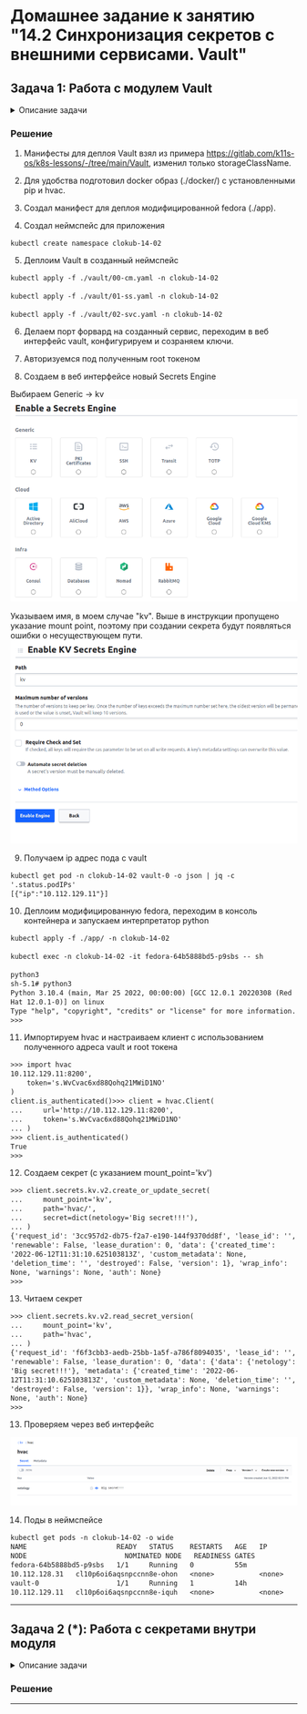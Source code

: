 # Домашнее задание к занятию "14.2 Синхронизация секретов с внешними сервисами. Vault"

## Задача 1: Работа с модулем Vault

<details>

  <summary>Описание задачи</summary> 

Запустить модуль Vault конфигураций через утилиту kubectl в установленном minikube

```
kubectl apply -f 14.2/vault-pod.yml
```

Получить значение внутреннего IP пода

```
kubectl get pod 14.2-netology-vault -o json | jq -c '.status.podIPs'
```

Примечание: jq - утилита для работы с JSON в командной строке

Запустить второй модуль для использования в качестве клиента

```
kubectl run -i --tty fedora --image=fedora --restart=Never -- sh
```

Установить дополнительные пакеты

```
dnf -y install pip
pip install hvac
```

Запустить интепретатор Python и выполнить следующий код, предварительно
поменяв IP и токен

```
import hvac
client = hvac.Client(
    url='http://10.10.133.71:8200',
    token='aiphohTaa0eeHei'
)
client.is_authenticated()

# Пишем секрет
client.secrets.kv.v2.create_or_update_secret(
    path='hvac',
    secret=dict(netology='Big secret!!!'),
)

# Читаем секрет
client.secrets.kv.v2.read_secret_version(
    path='hvac',
)
```
</details>
  

### Решение


1. Манифесты для деплоя Vault взял из примера https://gitlab.com/k11s-os/k8s-lessons/-/tree/main/Vault, изменил только storageClassName.

2. Для удобства подготовил docker образ (./docker/) с установленными pip и hvac.

3. Cоздал манифест для деплоя модифицированной fedora (./app).

4. Создал неймспейс для приложения

```
kubectl create namespace clokub-14-02
```

5. Деплоим Vault в созданный неймспейс
```
kubectl apply -f ./vault/00-cm.yaml -n clokub-14-02 

kubectl apply -f ./vault/01-ss.yaml -n clokub-14-02 

kubectl apply -f ./vault/02-svc.yaml -n clokub-14-02 
```

6. Делаем порт форвард на созданный сервис, переходим в веб интерфейс vault, конфигурируем и созраняем ключи.

7. Авторизуемся под полученным root токеном

8. Создаем в веб интерфейсе новый Secrets Engine

Выбираем Generic -> kv
![img1](./img/1.png)

Указываем имя, в моем случае "kv". Выше в инструкции пропущено указание mount point, поэтому при создании секрета будут появляться ошибки о несуществующем пути.
![img2](./img/2.png)


9. Получаем ip адрес пода с vault 
```
kubectl get pod -n clokub-14-02 vault-0 -o json | jq -c '.status.podIPs'
[{"ip":"10.112.129.11"}]
```

10. Деплоим модифицированную fedora, переходим в консоль контейнера и запускаем интерпретатор python

```
kubectl apply -f ./app/ -n clokub-14-02

kubectl exec -n clokub-14-02 -it fedora-64b5888bd5-p9sbs -- sh

python3
sh-5.1# python3
Python 3.10.4 (main, Mar 25 2022, 00:00:00) [GCC 12.0.1 20220308 (Red Hat 12.0.1-0)] on linux
Type "help", "copyright", "credits" or "license" for more information.
>>> 
```

11. Импортируем hvac и настраиваем клиент с использованием полученного адреса vault и root токена
```
>>> import hvac
10.112.129.11:8200',
    token='s.WvCvac6xd88Qohq21MWiD1NO'
)
client.is_authenticated()>>> client = hvac.Client(
...     url='http://10.112.129.11:8200',
...     token='s.WvCvac6xd88Qohq21MWiD1NO'
... )
>>> client.is_authenticated()
True
>>> 
```

12. Создаем секрет (с указанием mount_point='kv')
```
>>> client.secrets.kv.v2.create_or_update_secret(
...     mount_point='kv',
...     path='hvac/',
...     secret=dict(netology='Big secret!!!'),
... )
{'request_id': '3cc957d2-db75-f2a7-e190-144f9370dd8f', 'lease_id': '', 'renewable': False, 'lease_duration': 0, 'data': {'created_time': '2022-06-12T11:31:10.625103813Z', 'custom_metadata': None, 'deletion_time': '', 'destroyed': False, 'version': 1}, 'wrap_info': None, 'warnings': None, 'auth': None}
>>> 
```
13. Читаем секрет

```
>>> client.secrets.kv.v2.read_secret_version(
...     mount_point='kv',
...     path='hvac',
... )
{'request_id': 'f6f3cbb3-aedb-25bb-1a5f-a786f8094035', 'lease_id': '', 'renewable': False, 'lease_duration': 0, 'data': {'data': {'netology': 'Big secret!!!'}, 'metadata': {'created_time': '2022-06-12T11:31:10.625103813Z', 'custom_metadata': None, 'deletion_time': '', 'destroyed': False, 'version': 1}}, 'wrap_info': None, 'warnings': None, 'auth': None}
>>> 
```

13. Проверяем через веб интерфейс

![img2](./img/3.png)

14. Поды в неймспейсе

```
kubectl get pods -n clokub-14-02 -o wide
NAME                      READY   STATUS    RESTARTS   AGE   IP              NODE                        NOMINATED NODE   READINESS GATES
fedora-64b5888bd5-p9sbs   1/1     Running   0          55m   10.112.128.31   cl10p6oi6aqsnpccnn8e-ohon   <none>           <none>
vault-0                   1/1     Running   1          14h   10.112.129.11   cl10p6oi6aqsnpccnn8e-iquh   <none>           <none>
```
---

## Задача 2 (*): Работа с секретами внутри модуля

<details>

  <summary>Описание задачи</summary> 

* На основе образа fedora создать модуль;
* Создать секрет, в котором будет указан токен;
* Подключить секрет к модулю;
* Запустить модуль и проверить доступность сервиса Vault.

</details>

### Решение



---
